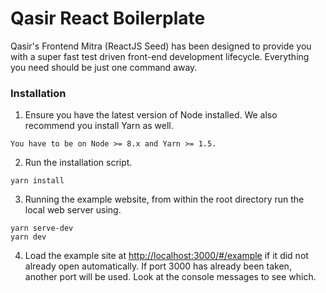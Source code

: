 # Qasir React Boilerplate

Qasir's Frontend Mitra (ReactJS Seed) has been designed to provide you with a super fast test driven front-end development lifecycle. Everything you need should be just one command away.


### Installation

1. Ensure you have the latest version of Node installed. We also recommend you install Yarn as well.

```
You have to be on Node >= 8.x and Yarn >= 1.5. 
```
2. Run the installation script.

```
yarn install
```
3. Running the example website, from within the root directory run the local web server using.

```
yarn serve-dev
yarn dev
```
4. Load the example site at [http://localhost:3000/#/example](http://localhost:3000/#/example) if it did not already open automatically. If port 3000 has already been taken, another port will be used. Look at the console messages to see which.